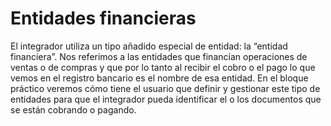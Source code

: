 # Entidades financieras

El integrador utiliza un tipo añadido especial de entidad: la “entidad financiera”. Nos referimos a las entidades que financian operaciones de ventas o de compras y que por lo tanto al recibir el cobro o el pago lo que vemos en el registro bancario es el nombre de esa entidad. En el bloque práctico veremos cómo tiene el usuario que definir y gestionar este tipo de entidades para que el integrador pueda identificar el o los documentos que se están cobrando o pagando.
